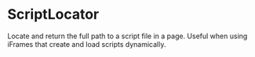 ScriptLocator
=============

Locate and return the full path to a script file in a page. 
Useful when using iFrames that create and load scripts dynamically.
